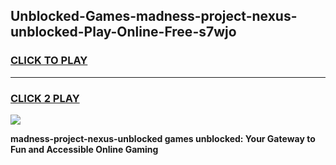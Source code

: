 
## Unblocked-Games-madness-project-nexus-unblocked-Play-Online-Free-s7wjo
<h3>
<a href="https://premium76.site?title=madness-project-nexus-unblocked&ref=26A">CLICK TO PLAY</a></h3>
<hr>

<h3>
<a href="https://premium76.site?title=madness-project-nexus-unblocked&ref=26A">CLICK 2 PLAY</a>
  
</h3>

<a href="https://premium76.site?title=madness-project-nexus-unblocked&ref=26A"><img src="https://clearcache.store/games.png"></a>


**madness-project-nexus-unblocked games unblocked: Your Gateway to Fun and Accessible Online Gaming**
